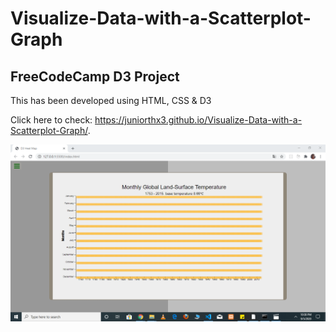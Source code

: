 # Visualize-Data-with-a-Scatterplot-Graph

## FreeCodeCamp D3 Project


This has been developed using HTML, CSS & D3

Click here to check: https://juniorthx3.github.io/Visualize-Data-with-a-Scatterplot-Graph/.

![Project pic](project.PNG)
